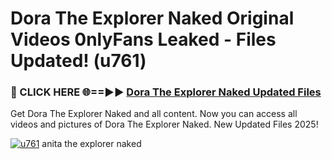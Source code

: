 # Dora The Explorer Naked Original Videos 0nlyFans Leaked - Files Updated! (u761)

<h3>🔴 CLICK HERE 🌐==►► <a href="https://tinyurl.com/up5wt9bj" rel="nofollow">Dora The Explorer Naked Updated Files</a></h3>

Get Dora The Explorer Naked and all content. Now you can access all videos and pictures of Dora The Explorer Naked. New Updated Files 2025!

[![u761](https://i.imgur.com/ABiUzMV.gif)](https://tinyurl.com/up5wt9bj)
anita the explorer naked